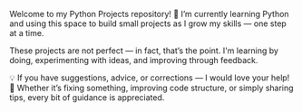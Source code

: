 Welcome to my Python Projects repository! 👋
I’m currently learning Python and using this space to build small projects as I grow my skills — one step at a time.

These projects are not perfect — in fact, that’s the point.
I'm learning by doing, experimenting with ideas, and improving through feedback.

💡 If you have suggestions, advice, or corrections — I would love your help!
📌 Whether it’s fixing something, improving code structure, or simply sharing tips, every bit of guidance is appreciated.
